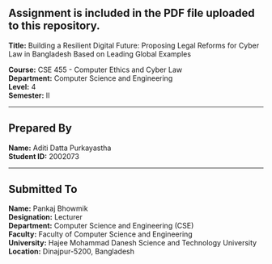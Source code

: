 




##  Assignment is included in the PDF file uploaded to this repository.

**Title:** Building a Resilient Digital Future: Proposing Legal Reforms for Cyber Law in Bangladesh Based on Leading Global Examples

**Course:** CSE 455 - Computer Ethics and Cyber Law  
**Department:** Computer Science and Engineering  
**Level:** 4  
**Semester:** II  

---

##  Prepared By

**Name:** Aditi Datta Purkayastha  
**Student ID:** 2002073  

---

##  Submitted To

**Name:** Pankaj Bhowmik  
**Designation:** Lecturer  
**Department:** Computer Science and Engineering (CSE)  
**Faculty:** Faculty of Computer Science and Engineering  
**University:** Hajee Mohammad Danesh Science and Technology University  
**Location:** Dinajpur-5200, Bangladesh  

